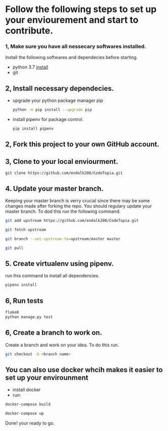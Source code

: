 # Follow the following steps to set up your enviourement and start to contribute.

### 1, Make sure you have all nessecary softwares installed.

Install the following softwares and dependecies before starting.

* python 3.7 [install](https://www.python.org/)
* git

## 2, Install necessary dependecies.

* upgrade your python package manager pip

    ```bash
    python -m pip install --upgrade pip
    ```

* install pipenv for package control.

    ```bash
    pip install pipenv
    ```

## 2, Fork this project to your own GitHub account.

## 3, Clone to your local enviourment.

```
git clone https://github.com/endalk200/CodeTopia.git
```

## 4. Update your master branch.

Keeping your master branch is verry crucial since there may be some changes made after forking the repo. You should regulary update your master branch. To dod this run the following command.

```bash
git add upstream https://github.com/endalk200/CodeTopia.git

git fetch upstream 

git branch --set-upstream-to=upstream/master master 

git pull
```

## 5. Create virtualenv using pipenv.

run this command to install all dependencies.

```bash
pipenv install
```

## 6, Run tests

```bash
flake8
python manage.py test
```

## 6, Create a branch to work on.

Create a branch and work on your idea. To do this run.

```bash
git checkout -b <branch name>
```

## You can also use docker whcih makes it easier to set up your envirounment
* install docker
* run:
```bash
docker-compose build
```
```bash
docker-compose up
```

Done! your ready to go.